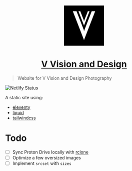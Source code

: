 <p align="center">
  <a href="https://vvisionbydesign.netlify.app">
    <img src="./public/icon192.png" height="128">
    <h1 align="center">V Vision and Design</h1>
  </a>
</p>

> Website for V Vision and Design Photography

[![Netlify Status](https://api.netlify.com/api/v1/badges/0c6d6de6-87c3-430d-b815-b686bbd430b3/deploy-status)](https://app.netlify.com/sites/vvisionandbydesign/deploys)

A static site using:

- [eleventy](https://www.11ty.dev/)
- [liquid](https://shopify.github.io/liquid/)
- [tailwindcss](https://tailwindcss.com/)

# Todo

- [ ] Sync Proton Drive locally with [rclone](https://rclone.org/protondrive/)
- [ ] Optimize a few oversized images
- [ ] Implement `srcset` with `sizes`
